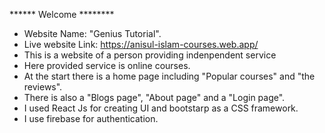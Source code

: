 ****** Welcome ********
* Website Name: "Genius Tutorial". 
* Live website Link: https://anisul-islam-courses.web.app/
* This is a website of a person providing indenpendent service
* Here provided service is online courses.
* At the start there is a home page including "Popular courses" and "the reviews".
* There is also a "Blogs page", "About page" and a "Login page".
* I used React Js for creating UI and bootstarp as a CSS framework.
* I use firebase for authentication.  

